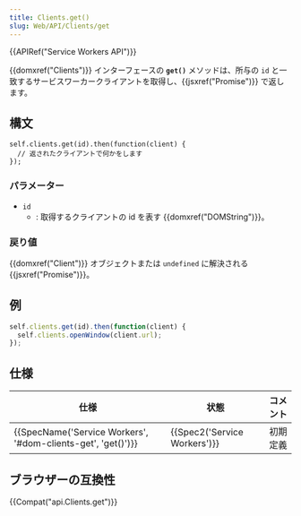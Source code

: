 ```yaml
---
title: Clients.get()
slug: Web/API/Clients/get
---
```


{{APIRef("Service Workers API")}}

{{domxref("Clients")}} インターフェースの **`get()`** メソッドは、所与の `id` と一致するサービスワーカークライアントを取得し、{{jsxref("Promise")}} で返します。

## 構文

```
self.clients.get(id).then(function(client) {
  // 返されたクライアントで何かをします
});
```

### パラメーター

- `id`
  - : 取得するクライアントの id を表す {{domxref("DOMString")}}。

### 戻り値

{{domxref("Client")}} オブジェクトまたは `undefined` に解決される {{jsxref("Promise")}}。

## 例

```js
self.clients.get(id).then(function(client) {
  self.clients.openWindow(client.url);
});
```

## 仕様

| 仕様                                                                             | 状態                                 | コメント |
| -------------------------------------------------------------------------------- | ------------------------------------ | -------- |
| {{SpecName('Service Workers', '#dom-clients-get', 'get()')}} | {{Spec2('Service Workers')}} | 初期定義 |

## ブラウザーの互換性

{{Compat("api.Clients.get")}}
